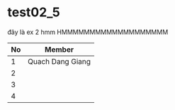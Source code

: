 # test02_5

đây là ex 2 hmm HMMMMMMMMMMMMMMMMMMM

| No | Member           |
|----|------------------|
| 1  | Quach Dang Giang |
| 2  |                  |
| 3  |                  |
| 4  |                  |
